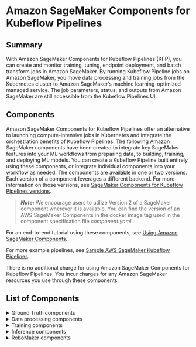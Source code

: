# Amazon SageMaker Components for Kubeflow Pipelines

## Summary
With Amazon SageMaker Components for Kubeflow Pipelines (KFP), you can create and monitor training, tuning, endpoint deployment, and batch transform jobs in Amazon SageMaker. By running Kubeflow Pipeline jobs on Amazon SageMaker, you move data processing and training jobs from the Kubernetes cluster to Amazon SageMaker’s machine learning-optimized managed service. The job parameters, status, and outputs from Amazon SageMaker are still accessible from the Kubeflow Pipelines UI.

## Components
Amazon SageMaker Components for Kubeflow Pipelines offer an alternative to launching compute-intensive jobs in Kubernetes and integrate the orchestration benefits of Kubeflow Pipelines. The following Amazon SageMaker components have been created to integrate key SageMaker features into your ML workflows from preparing data, to building, training, and deploying ML models. You can create a Kubeflow Pipeline built entirely using these components, or integrate individual components into your workflow as needed. The components are available in one or two versions. Each version of a component leverages a different backend. For more information on those versions, see [SageMaker Components for Kubeflow Pipelines versions](https://docs.aws.amazon.com/sagemaker/latest/dg/kubernetes-sagemaker-components-for-kubeflow-pipelines.html#sagemaker-components-versions). 

> **_Note:_**  We encourage users to utilize Version 2 of a SageMaker component wherever it is available. You can find the version of an AWS SageMaker Components in the docker image tag used in the component specification file *component.yaml*.

For an end-to-end tutorial using these components, see [Using Amazon SageMaker Components](https://docs.aws.amazon.com/sagemaker/latest/dg/kubernetes-sagemaker-components-tutorials.html).

For more example pipelines, see [Sample AWS SageMaker Kubeflow Pipelines](https://github.com/kubeflow/pipelines/tree/master/samples/contrib/aws-samples).

There is no additional charge for using Amazon SageMaker Components for Kubeflow Pipelines. You incur charges for any Amazon SageMaker resources you use through these components.

## List of Components

<details><summary>Ground Truth components</summary>
<p>

* **Ground Truth**
  The Ground Truth component enables you to submit SageMaker Ground Truth labeling jobs directly from a Kubeflow Pipelines workflow. 
  | Version 1 of the component    | Version 2 of the component |
  | ----------- | ----------- |
  | [SageMaker Ground Truth Kubeflow Pipelines component version 1](https://github.com/kubeflow/pipelines/tree/master/components/aws/sagemaker/ground_truth)    | X     |

* **Workteam**
  The Workteam component enables you to create Amazon SageMaker private workteam jobs directly from a Kubeflow Pipelines workflow. 
  | Version 1 of the component    | Version 2 of the component |
  | ----------- | ----------- |
  | [SageMaker create private workteam Kubeflow Pipelines component version 1](https://github.com/kubeflow/pipelines/tree/master/components/aws/sagemaker/workteam) | X     |

</p></details>
<details><summary>Data processing components</summary>
<p>

* **Processing**
  The Processing component enables you to submit processing jobs to Amazon SageMaker directly from a Kubeflow Pipelines workflow. 
  | Version 1 of the component    | Version 2 of the component |
  | ----------- | ----------- |
  | [SageMaker Processing Kubeflow Pipeline component version 1](https://github.com/kubeflow/pipelines/tree/master/components/aws/sagemaker/process) | X     |

</p></details>

<details><summary>Training components</summary>
<p>

* **Training**
  The Training component allows you to submit Amazon SageMaker Training jobs directly from a Kubeflow Pipelines workflow. 
  | Version 1 of the component    | Version 2 of the component |
  | ----------- | ----------- |
  | [SageMaker Training Kubeflow Pipelines component version 1](./train) | [SageMaker Training Kubeflow Pipelines component version 2](./TrainingJob)   |

* **Hyperparameter Optimization**
  The Hyperparameter Optimization component enables you to submit hyperparameter tuning jobs to Amazon SageMaker directly from a Kubeflow Pipelines workflow. 
  | Version 1 of the component    | Version 2 of the component |
  | ----------- | ----------- |
  | [SageMaker Hyperparameter Optimization Kubeflow Pipeline component version 1](https://github.com/kubeflow/pipelines/tree/master/components/aws/sagemaker/hyperparameter_tuning) | X     |

* **RLEstimator**
  The RLEstimator component allows you to submit RLEstimator (Reinforcement Learning) SageMaker Training jobs directly from a Kubeflow Pipelines workflow. 
  | Version 1 of the component    | Version 2 of the component |
  | ----------- | ----------- |
  | [SageMaker RLEstimator Kubeflow Pipelines component version 1](https://github.com/kubeflow/pipelines/tree/master/components/aws/sagemaker/rlestimator) | X     |

</p></details>

<details><summary>Inference components</summary>
<p>

* **Hosting Deploy**
  The Hosting components allow you to deploy a model using SageMaker hosting services from a Kubeflow Pipelines workflow.
  <table>
    <thead>
      <tr>
        <th>Version 1 of the component</th>
        <th>Version 2 of the component</th>
      </tr>
    </thead>
    <tbody>
      <tr>
        <td><a href="https://github.com/kubeflow/pipelines/tree/master/components/aws/sagemaker/deploy">SageMaker Hosting Services - Create Endpoint Kubeflow Pipeline component version 1</a></td>
        <td>Version 2 of the Hosting components consists of the three sub-components needed to create a hosting deployment on SageMaker.
          <ul>
            <li>A <a href="./Model">SageMaker Model Kubeflow Pipelines component version 2</a> responsible for the model artifacts and the model image registry path that contains the inference code.</li>
            <li>A <a href="./EndpointConfig">SageMaker Endpoint Config Kubeflow Pipelines component version 2</a> responsible for defining the configuration of the endpoint such as the instance type, models, number of instances, and serverless inference option.</li>
            <li>A <a href="./Endpoint">SageMaker Endpoint Kubeflow Pipelines component version 2</a> responsible for creating or updating the endpoint on SageMaker as specified in the endpoint configuration.</li>
          </ul>
        </td>
      </tr>
    </tbody>
  </table>

* **Batch Transform component**
  The Batch Transform component enables you to run inference jobs for an entire dataset in Amazon SageMaker from a Kubeflow Pipelines workflow. 
  | Version 1 of the component    | Version 2 of the component |
  | ----------- | ----------- |
  | [SageMaker Batch Transform Kubeflow Pipeline component version 1](https://github.com/kubeflow/pipelines/tree/master/components/aws/sagemaker/batch_transform) | X     |  

* **Model Monitor components**
  The Model Monitor components allow you to monitor the quality of SageMaker machine learning models in production from a Kubeflow Pipelines workflow.
    <table>
    <thead>
      <tr>
        <th>Version 1 of the component</th>
        <th>Version 2 of the component</th>
      </tr>
    </thead>
    <tbody>
      <tr>
        <td>X</td>
        <td>The Model Monitor components consist of four sub-components for monitoring drift in a model.
          <ul>
            <li>A <a href="./DataQualityJobDefinition">SageMaker Data Quality Job Definition Kubeflow Pipelines component version 2</a> responsible for monitoring drift in data quality.</li>
            <li>A <a href="./ModelQualityJobDefinition">SageMaker Model Quality Job Definition Kubeflow Pipelines component version 2</a>  responsible for monitoring drift in model quality metrics.</li>
            <li>A <a href="./ModelBiasJobDefinition">SageMaker Model Bias Job Definition Kubeflow Pipelines component version 2</a>A responsible for monitoring bias in a model's predictions.</li>
            <li>A <a href="./ModelExplainabilityJobDefinition">SageMaker Model Explainability Job Definition Kubeflow Pipelines component version 2</a> responsible for monitoring drift in feature attribution.</li>
          </ul>Additionally, for on-schedule monitoring at a specified frequency, a fifth component, <a href="./MonitoringSchedule">SageMaker Monitoring Schedule Kubeflow Pipelines component version 2</a>, is responsible for monitoring the data collected from a real-time endpoint on a schedule.
        </td>
      </tr>
    </tbody>
  </table>

</p></details>
<details><summary>RoboMaker components</summary>
<p>

* **Create Simulation Application**
  The Create Simulation Application component allows you to create a RoboMaker Simulation Application directly from a Kubeflow Pipelines workflow. 
  | Version 1 of the component    | Version 2 of the component |
  | ----------- | ----------- |
  | [RoboMaker Create Simulation app Kubeflow Pipelines component version 1](https://github.com/kubeflow/pipelines/tree/master/components/aws/sagemaker/create_simulation_app)|  X  |  

* **Simulation Job**
  The Simulation Job component allows you to run a RoboMaker Simulation Job directly from a Kubeflow Pipelines workflow.
  | Version 1 of the component    | Version 2 of the component |
  | ----------- | ----------- |
  | [RoboMaker Simulation Job Kubeflow Pipelines component version 1](https://github.com/kubeflow/pipelines/tree/master/components/aws/sagemaker/simulation_job)|  X  | 

* **Simulation Job Batch**
  The Simulation Job Batch component allows you to run a RoboMaker Simulation Job Batch directly from a Kubeflow Pipelines workflow.
  | Version 1 of the component    | Version 2 of the component |
  | ----------- | ----------- |
  | [RoboMaker Simulation Job Batch Kubeflow Pipelines component version 1](https://github.com/kubeflow/pipelines/tree/master/components/aws/sagemaker/simulation_job_batch)|  X  |

* **Delete Simulation Application**
  The Delete Simulation Application component allows you to delete a RoboMaker Simulation Application directly from a Kubeflow Pipelines workflow. 
  | Version 1 of the component    | Version 2 of the component |
  | ----------- | ----------- |
  | [RoboMaker Delete Simulation app Kubeflow Pipelines component version 1](https://github.com/kubeflow/pipelines/tree/master/components/aws/sagemaker/delete_simulation_app)|  X  |

</p></details>